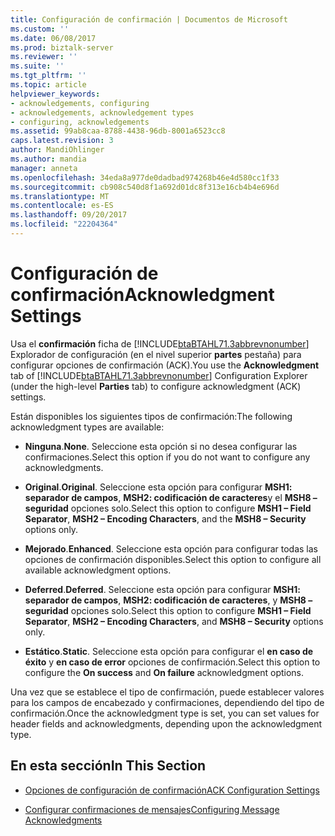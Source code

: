 ```yaml
---
title: Configuración de confirmación | Documentos de Microsoft
ms.custom: ''
ms.date: 06/08/2017
ms.prod: biztalk-server
ms.reviewer: ''
ms.suite: ''
ms.tgt_pltfrm: ''
ms.topic: article
helpviewer_keywords:
- acknowledgements, configuring
- acknowledgements, acknowledgement types
- configuring, acknowledgements
ms.assetid: 99ab8caa-8788-4438-96db-8001a6523cc8
caps.latest.revision: 3
author: MandiOhlinger
ms.author: mandia
manager: anneta
ms.openlocfilehash: 34eda8a977de0dadbad974268b46e4d580cc1f33
ms.sourcegitcommit: cb908c540d8f1a692d01dc8f313e16cb4b4e696d
ms.translationtype: MT
ms.contentlocale: es-ES
ms.lasthandoff: 09/20/2017
ms.locfileid: "22204364"
---
```

# <a name="acknowledgment-settings"></a><span data-ttu-id="0d81e-102">Configuración de confirmación</span><span class="sxs-lookup"><span data-stu-id="0d81e-102">Acknowledgment Settings</span></span>
<span data-ttu-id="0d81e-103">Usa el **confirmación** ficha de [!INCLUDE[btaBTAHL71.3abbrevnonumber](../../includes/btabtahl71-3abbrevnonumber-md.md)] Explorador de configuración (en el nivel superior **partes** pestaña) para configurar opciones de confirmación (ACK).</span><span class="sxs-lookup"><span data-stu-id="0d81e-103">You use the **Acknowledgment** tab of [!INCLUDE[btaBTAHL71.3abbrevnonumber](../../includes/btabtahl71-3abbrevnonumber-md.md)] Configuration Explorer (under the high-level **Parties** tab) to configure acknowledgment (ACK) settings.</span></span>  
  
 <span data-ttu-id="0d81e-104">Están disponibles los siguientes tipos de confirmación:</span><span class="sxs-lookup"><span data-stu-id="0d81e-104">The following acknowledgment types are available:</span></span>  
  
-   <span data-ttu-id="0d81e-105">**Ninguna**.</span><span class="sxs-lookup"><span data-stu-id="0d81e-105">**None**.</span></span> <span data-ttu-id="0d81e-106">Seleccione esta opción si no desea configurar las confirmaciones.</span><span class="sxs-lookup"><span data-stu-id="0d81e-106">Select this option if you do not want to configure any acknowledgments.</span></span>  
  
-   <span data-ttu-id="0d81e-107">**Original**.</span><span class="sxs-lookup"><span data-stu-id="0d81e-107">**Original**.</span></span> <span data-ttu-id="0d81e-108">Seleccione esta opción para configurar **MSH1: separador de campos**, **MSH2: codificación de caracteres**y el **MSH8 – seguridad** opciones solo.</span><span class="sxs-lookup"><span data-stu-id="0d81e-108">Select this option to configure **MSH1 – Field Separator**, **MSH2 – Encoding Characters**, and the **MSH8 – Security** options only.</span></span>  
  
-   <span data-ttu-id="0d81e-109">**Mejorado**.</span><span class="sxs-lookup"><span data-stu-id="0d81e-109">**Enhanced**.</span></span> <span data-ttu-id="0d81e-110">Seleccione esta opción para configurar todas las opciones de confirmación disponibles.</span><span class="sxs-lookup"><span data-stu-id="0d81e-110">Select this option to configure all available acknowledgment options.</span></span>  
  
-   <span data-ttu-id="0d81e-111">**Deferred**.</span><span class="sxs-lookup"><span data-stu-id="0d81e-111">**Deferred**.</span></span> <span data-ttu-id="0d81e-112">Seleccione esta opción para configurar **MSH1: separador de campos**, **MSH2: codificación de caracteres**, y **MSH8 – seguridad** opciones solo.</span><span class="sxs-lookup"><span data-stu-id="0d81e-112">Select this option to configure **MSH1 – Field Separator**, **MSH2 – Encoding Characters**, and **MSH8 – Security** options only.</span></span>  
  
-   <span data-ttu-id="0d81e-113">**Estático**.</span><span class="sxs-lookup"><span data-stu-id="0d81e-113">**Static**.</span></span> <span data-ttu-id="0d81e-114">Seleccione esta opción para configurar el **en caso de éxito** y **en caso de error** opciones de confirmación.</span><span class="sxs-lookup"><span data-stu-id="0d81e-114">Select this option to configure the **On success** and **On failure** acknowledgment options.</span></span>  
  
 <span data-ttu-id="0d81e-115">Una vez que se establece el tipo de confirmación, puede establecer valores para los campos de encabezado y confirmaciones, dependiendo del tipo de confirmación.</span><span class="sxs-lookup"><span data-stu-id="0d81e-115">Once the acknowledgment type is set, you can set values for header fields and acknowledgments, depending upon the acknowledgment type.</span></span>  
  
## <a name="in-this-section"></a><span data-ttu-id="0d81e-116">En esta sección</span><span class="sxs-lookup"><span data-stu-id="0d81e-116">In This Section</span></span>  
  
-   [<span data-ttu-id="0d81e-117">Opciones de configuración de confirmación</span><span class="sxs-lookup"><span data-stu-id="0d81e-117">ACK Configuration Settings</span></span>](../../adapters-and-accelerators/accelerator-hl7/ack-configuration-settings.md)  
  
-   [<span data-ttu-id="0d81e-118">Configurar confirmaciones de mensajes</span><span class="sxs-lookup"><span data-stu-id="0d81e-118">Configuring Message Acknowledgments</span></span>](../../adapters-and-accelerators/accelerator-hl7/configuring-message-acknowledgments.md)